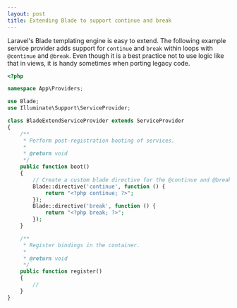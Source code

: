 ```yaml
---
layout: post
title: Extending Blade to support continue and break
---
```


Laravel's Blade templating engine is easy to extend. The following example service provider
adds support for `continue` and `break` within loops with `@continue` and `@break`. Even though
it is a best practice not to use logic like that in views, it is handy sometimes when porting
legacy code.

```php
<?php

namespace App\Providers;

use Blade;
use Illuminate\Support\ServiceProvider;

class BladeExtendServiceProvider extends ServiceProvider
{
    /**
     * Perform post-registration booting of services.
     *
     * @return void
     */
    public function boot()
    {
        // Create a custom blade directive for the @continue and @break commands
        Blade::directive('continue', function () {
            return "<?php continue; ?>";
        });
        Blade::directive('break', function () {
            return "<?php break; ?>";
        });
    }

    /**
     * Register bindings in the container.
     *
     * @return void
     */
    public function register()
    {
        //
    }
}
```
